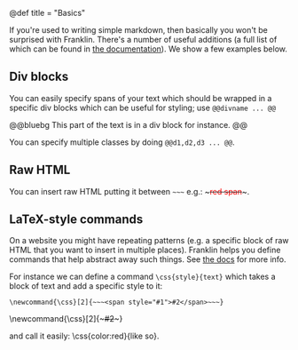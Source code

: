 @def title = "Basics"

If you're used to writing simple markdown, then basically you won't  be surprised with Franklin.
There's a number of  useful additions (a full  list of which can be found in [the  documentation](https://franklinjl.org/syntax/markdown/)).
We show  a few examples below.

## Div blocks

You can easily specify spans  of your text which should be wrapped in a specific div blocks which can be useful for styling; use `@@divname ... @@`

@@bluebg
This part  of the text is  in a div block  for instance.
@@

You can specify multiple classes by doing `@@d1,d2,d3 ... @@`.

## Raw HTML

You can insert raw HTML putting it between `~~~` e.g.: ~~~<span style="color:red;">red span</span>~~~.

## LaTeX-style commands

On a website you might have repeating patterns (e.g. a specific block of raw HTML that you want to insert in multiple places).
Franklin  helps you define commands that help abstract away such things.
See [the docs](https://franklinjl.org/syntax/divs-commands/#latex-like_commands) for more info.

For instance  we can define a command `\css{style}{text}` which takes a block of text and add a specific style to  it:

```plaintext
\newcommand{\css}[2]{~~~<span style="#1">#2</span>~~~}
```
\newcommand{\css}[2]{~~~<span style="#1">#2</span>~~~}

and call it easily: \css{color:red}{like so}.
